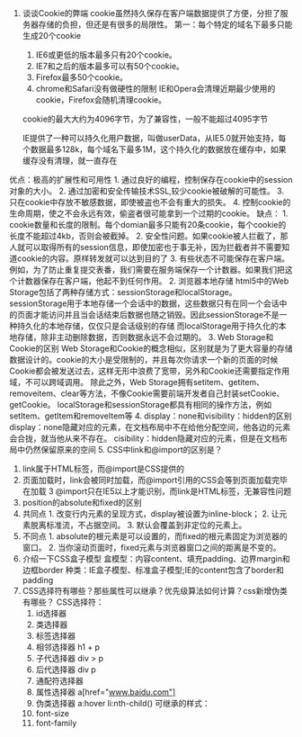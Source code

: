 1. 谈谈Cookie的弊端
  cookie虽然持久保存在客户端数据提供了方便，分担了服务器存储的负担，但还是有很多的局限性。
  第一：每个特定的域名下最多只能生成20个cookie
    1. IE6或更低的版本最多只有20个cookie。
    2. IE7和之后的版本最多可以有50个cookie。
    3. Firefox最多50个cookie。
    4. chrome和Safari没有做硬性的限制
    IE和Opera会清理近期最少使用的cookie，Firefox会随机清理cookie。
    
    cookie的最大大约为4096字节，为了兼容性，一般不能超过4095字节
    
    IE提供了一种可以持久化用户数据，叫做userData，从IE5.0就开始支持，每个数据最多128k，每个域名下最多1M，这个持久化的数据放在缓存中，如果缓存没有清理，就一直存在
  
  优点：极高的扩展性和可用性
    1. 通过良好的编程，控制保存在cookie中的session对象的大小。
    2. 通过加密和安全传输技术SSL,较少cookie被破解的可能性。
    3. 只在cookie中存放不敏感数据，即使被盗也不会有重大的损失。
    4. 控制cookie的生命周期，使之不会永远有效，偷盗者很可能拿到一个过期的cookie。
  缺点：
    1. cookie数量和长度的限制。每个domian最多只能有20条cookie，每个cookie的长度不能超过4kb，否则会被截掉。
    2. 安全性问题。如果cookie被人拦截了，那人就可以取得所有的session信息，即使加密也于事无补，因为拦截者并不需要知道cookie的内容。原样转发就可以达到目的了
    3. 有些状态不可能保存在客户端。例如，为了防止重复提交表番，我们需要在服务端保存一个计数器。如果我们把这个计数器保存在客户端，他起不到任何作用。
2. 浏览器本地存储
  html5中的Web Storage包括了两种存储方式：sessionStorage和localStorage。
  sessionStorage用于本地存储一个会话中的数据，这些数据只有在同一个会话中的页面才能访问并且当会话结束后数据也随之销毁。因此sessionStorage不是一种持久化的本地存储，仅仅只是会话级别的存储
  而localStorage用于持久化的本地存储，除非主动删除数据，否则数据永远不会过期的。
3. Web Storage和Cookie的区别
  Web Storage和Cookie的概念相似，区别就是为了更大容量的存储数据设计的。cookie的大小是受限制的，并且每次你请求一个新的页面的时候Cookie都会被发送过去，这样无形中浪费了宽带，另外和Cookie还需要指定作用域，不可以跨域调用。
  除此之外，Web Storage拥有setitem、getitem、removeitem、clear等方法，不像Cookie需要前端开发者自己封装setCookie、getCookie。
  localStorage和sessionStorage都具有相同的操作方法，例如setItem、getItem和removeItem等
4. display：none和visibility：hidden的区别
  display：none隐藏对应的元素，在文档布局中不在给他分配空间，他各边的元素会合拢，就当他从来不存在。
  cisibility：hidden隐藏对应的元素，但是在文档布局中仍然保留原来的空间
5. CSS中link和@import的区别是？
  1. link属于HTML标签，而@import是CSS提供的
  2. 页面加载时，link会被同时加载，而@import引用的CSS会等到页面加载完毕在加载 
  3 @import只在IE5以上才能识别，而link是HTML标签，无兼容性问题
6. position的absolute和fixed的区别
  1. 共同点
    1. 改变行内元素的呈现方式，display被设置为inline-block；
    2. 让元素脱离标准流，不占据空间。
    3. 默认会覆盖到非定位的元素上。
  2. 不同点
    1. absolute的根元素是可以设置的，而fixed的根元素固定为浏览器的窗口。
    2. 当你滚动页面时，fixed元素与浏览器窗口之间的距离是不变的。
7. 介绍一下CSS盒子模型
  盒模型：内容content、填充padding、边界margin和边框border
  种类：IE盒子模型、标准盒子模型;IE的content包含了border和padding
8. CSS选择符有哪些？那些属性可以继承？优先级算法如何计算？css新增伪类有哪些？
  CSS选择符：
    1. id选择器
    2. 类选择器
    3. 标签选择器
    4. 相邻选择器 h1 + p
    5. 子代选择器 div > p
    6. 后代选择器 div p
    7. 通配符选择器
    8. 属性选择器 a[href="www.baidu.com"]
    9. 伪类选择器 a:hover    li:nth-child()
  可继承的样式：
    1. font-size
    2. font-family
  
  
  
  
  
